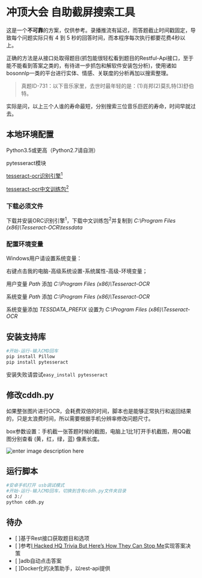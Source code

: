 # 冲顶大会 自助截屏搜索工具
这是一个**不可靠**的方案，仅供参考。录播推流有延迟，而答题截止时间戳固定，导致每个问题实际只有 4 到 5 秒的回答时间，而本程序每次执行都要花费4秒以上。

正确的方法是从接口处取得题目(抓包能很轻松看到题目的Restful-Api接口，至于能不能看到答案之类的，有待进一步抓包和解软件安装包分析)，使用诸如bosonnlp一类的平台进行实体、情感、关联度的分析再加以搜索整理。

> 真题ID-731：以下音乐家里，去世时最年轻的是：(1)肖邦(2)莫扎特(3)舒伯特。

实际是问，以上三个人谁的寿命最短，分别搜索三位音乐巨匠的寿命，时间早就过去。


## 本地环境配置
Python3.5或更高（Python2.7请自测）

pytesseract模块

[tesseract-ocr识别引擎<sup>1</sup>](http://digi.bib.uni-mannheim.de/tesseract/tesseract-ocr-setup-4.00.00dev.exe)

[tesseract-ocr中文训练包<sup>2</sup>](https://raw.githubusercontent.com/tesseract-ocr/tessdata/4.00/chi_sim.traineddata)

### 下载必须文件

下载并安装ORC识别引擎<sup>1</sup>，下载中文训练包<sup>2</sup>并复制到 *C:\Program Files (x86)\Tesseract-OCR\tessdata*

### 配置环境变量

Windows用户请设置系统变量：

右键点击我的电脑-高级系统设置-系统属性-高级-环境变量；

用户变量 *Path* 添加 *C:\Program Files (x86)\Tesseract-OCR*

系统变量 *Path* 添加 *C:\Program Files (x86)\Tesseract-OCR*

系统变量添加 *TESSDATA_PREFIX* 设置为 *C:\Program Files (x86)\Tesseract-OCR* 

## 安装支持库

``` python
#开始-运行-输入CMD回车
pip install Pillow
pip install pytesseract
```

安装失败请尝试`easy_install pytesseract`

## 修改cddh.py

如果整张图片进行OCR，会耗费双倍的时间，脚本也是能够正常执行和返回结果的，只是太浪费时间，所以需要根据手机分辨率修改问题尺寸。

box参数设置：手机截一张答题时候的截图，电脑上1比1打开手机截图，用QQ截图分别查看 (黄，红，绿，蓝) 像素长度。


![enter image description here]()



## 运行脚本

``` python
#安卓手机打开 usb调试模式
#开始-运行-输入CMD回车，切换到含有cddh.py文件夹目录
cd J:/
python cddh.py
```

## 待办
- [ ]基于Rest接口获取题目和选项
- [ ]参考[I Hacked HQ Trivia But Here’s How They Can Stop Me](https://hackernoon.com/i-hacked-hq-trivia-but-heres-how-they-can-stop-me-68750ed16365)实现答案决策
- [ ]adb自动点击答案
- [ ]Docker化的决策助手，以rest-api提供
